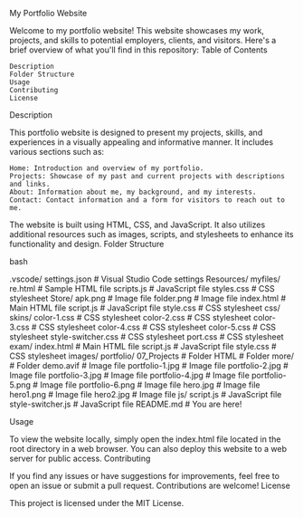 My Portfolio Website

Welcome to my portfolio website! This website showcases my work, projects, and skills to potential employers, clients, and visitors. Here's a brief overview of what you'll find in this repository:
Table of Contents

    Description
    Folder Structure
    Usage
    Contributing
    License

Description

This portfolio website is designed to present my projects, skills, and experiences in a visually appealing and informative manner. It includes various sections such as:

    Home: Introduction and overview of my portfolio.
    Projects: Showcase of my past and current projects with descriptions and links.
    About: Information about me, my background, and my interests.
    Contact: Contact information and a form for visitors to reach out to me.

The website is built using HTML, CSS, and JavaScript. It also utilizes additional resources such as images, scripts, and stylesheets to enhance its functionality and design.
Folder Structure

bash

.vscode/
  settings.json         # Visual Studio Code settings
Resources/
  myfiles/
    re.html             # Sample HTML file
    scripts.js          # JavaScript file
    styles.css          # CSS stylesheet
  Store/
    apk.png             # Image file
    folder.png          # Image file
    index.html          # Main HTML file
    script.js           # JavaScript file
    style.css           # CSS stylesheet
  css/
    skins/
      color-1.css       # CSS stylesheet
      color-2.css       # CSS stylesheet
      color-3.css       # CSS stylesheet
      color-4.css       # CSS stylesheet
      color-5.css       # CSS stylesheet
    style-switcher.css  # CSS stylesheet
  port.css              # CSS stylesheet
exam/
  index.html            # Main HTML file
  script.js             # JavaScript file
  style.css             # CSS stylesheet
images/
  portfolio/
    07_Projects         # Folder
    HTML                # Folder
    more/               # Folder
    demo.avif           # Image file
    portfolio-1.jpg     # Image file
    portfolio-2.jpg     # Image file
    portfolio-3.jpg     # Image file
    portfolio-4.jpg     # Image file
    portfolio-5.png     # Image file
    portfolio-6.png     # Image file
  hero.jpg              # Image file
  hero1.png             # Image file
  hero2.jpg             # Image file
js/
  script.js             # JavaScript file
  style-switcher.js     # JavaScript file
README.md               # You are here!

Usage

To view the website locally, simply open the index.html file located in the root directory in a web browser. You can also deploy this website to a web server for public access.
Contributing

If you find any issues or have suggestions for improvements, feel free to open an issue or submit a pull request. Contributions are welcome!
License

This project is licensed under the MIT License.
